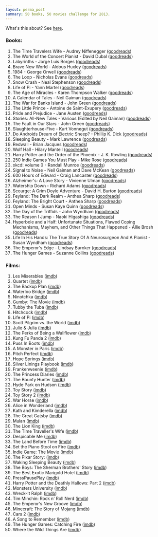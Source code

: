 ```yaml
---
layout: perma_post
summary: 50 books, 50 movies challenge for 2013.
---
```


What's this about? See [here](http://www.fiftyfifty.me/introduction/).

### Books: ###

1. The Time Travelers Wife - Audrey Niffenegger ([goodreads](http://www.goodreads.com/book/show/881710.The_Time_Travelers_Wife))
2. The World of the Concert Pianist - David Dubal ([goodreads](http://www.goodreads.com/book/show/168807.Reflections_from_the_Keyboard))
3. Labyrinths - Jorge Luis Borges ([goodreads](http://www.goodreads.com/book/show/17717.Labyrinths))
4. Brave New World - Aldous Huxley ([goodreads](http://www.goodreads.com/book/show/5129.Brave_New_World))
5. 1984 - George Orwell ([goodreads](http://www.goodreads.com/book/show/185900.Nineteen_Eighty_Four))
6. The Loop - Nicholas Evans ([goodreads](http://www.goodreads.com/book/show/25422))
7. Snow Crash - Neal Stephenson ([goodreads](http://www.goodreads.com/book/show/830.Snow_Crash))
8. Life of Pi - Yann Martel ([goodreads](http://www.goodreads.com/book/show/9938135-life-of-pi))
9. The Age of Miracles - Karen Thompson Walker ([goodreads](http://www.goodreads.com/book/show/17257801-the-age-of-miracles))
10. A Calendar of Tales - Neil Gaiman ([goodreads](http://www.goodreads.com/book/show/17404588-a-calendar-of-tales))
11. The War for Banks Island - John Green ([goodreads](http://www.goodreads.com/book/show/15838434-the-war-for-banks-island))
12. The Little Prince -  Antoine de Saint-Exupery ([goodreads](http://www.goodreads.com/book/show/157993.The_Little_Prince))
13. Pride and Prejudice - Jane Austen ([goodreads](http://www.goodreads.com/book/show/1885.Pride_and_Prejudice))
14. Stories: All-New Tales - Various (Edited by Neil Gaiman) ([goodreads](http://www.goodreads.com/book/show/7637398-stories))
15. The Fault in Our Stars - John Green ([goodreads](http://www.goodreads.com/book/show/11870085-the-fault-in-our-stars))
16. Slaughterhouse-Five - Kurt Vonnegut ([goodreads](http://www.goodreads.com/book/show/535824.Slaughterhouse_Five_or_the_Children_s_Crusade_a_Duty_dance_with_Death))
17. Do Androids Dream of Electric Sheep? - Phillip K. Dick ([goodreads](http://www.goodreads.com/book/show/7082.Do_Androids_Dream_of_Electric_Sheep_))
18. Sleeping Beauty - Mark Lawrence ([goodreads](http://www.goodreads.com/book/show/18132196-sleeping-beauty))
19. Redwall - Brian Jacques ([goodreads](http://www.goodreads.com/book/show/7996.Redwall))
20. Wolf Hall - Hilary Mantell ([goodreads](http://www.goodreads.com/book/show/6101138-wolf-hall))
21. Harry Potter and the Order of the Phoenix - J. K. Rowling ([goodreads](http://www.goodreads.com/book/show/2.Harry_Potter_and_the_Order_of_the_Phoenix))
22. 250 Indie Games You Must Play - Mike Rose ([goodreads](http://www.goodreads.com/book/show/11376297-250-indie-games-you-must-play))
23. xkcd: volume 0 - Randall Munroe ([goodreads](http://www.goodreads.com/book/show/6902644-xkcd))
24. Signal to Noise - Neil Gaiman and Dave McKean ([goodreads](http://www.goodreads.com/book/show/166570.Signal_to_Noise))
25. 600 Hours of Edward - Craig Lancaster ([goodreads](http://www.goodreads.com/book/show/6957731-600-hours-of-edward))
26. Alzheimer's: A Love Story - Vivienne Ulman ([goodreads](http://www.goodreads.com/book/show/7138005-alzheimer-s))
27. Watership Down - Richard Adams ([goodreads](http://www.goodreads.com/book/show/76620.Watership_Down))
28. Scourge: A Grim Doyle Adventure - David H. Burton ([goodreads](http://www.goodreads.com/book/show/9637979-scourge))
29. Feyland: The Dark Realm - Anthea Sharp ([goodreads](http://www.goodreads.com/book/show/13597203-feyland))
30. Feyland: The Bright Court - Anthea Sharp ([goodreads](http://www.goodreads.com/book/show/13555460-feyland))
31. Open Minds - Susan Kaye Quinn ([goodreads](https://www.goodreads.com/book/show/12727768-open-minds))
32. The Day of the Triffids - John Wyndham ([goodreads](http://www.goodreads.com/book/show/530965.The_Day_of_the_Triffids))
33. The Reason I Jump - Naoki Higashiga ([goodreads](http://www.goodreads.com/book/show/16113737-the-reason-i-jump))
34. Hyperbole and a Half: Unfortunate Situations, Flawed Coping Mechanisms, Mayhem, and Other Things That Happened - Allie Brosh ([goodreads](https://www.goodreads.com/book/show/17571564-hyperbole-and-a-half))
35. Life In His Hands: The True Story Of A Neurosurgeon And A Pianist - Susan Wyndham ([goodreads](https://www.goodreads.com/book/show/6357924-life-in-his-hands))
36. The Emperor's Edge - Lindsay Buroker ([goodreads](https://www.goodreads.com/book/show/10031259-the-emperor-s-edge))
37. The Hunger Games - Suzanne Collins ([goodreads](https://www.goodreads.com/book/show/2767052-the-hunger-games))

### Films: ###

1. Les Miserables ([imdb](http://www.imdb.com/title/tt1707386/))
2. Quartet ([imdb](http://www.imdb.com/title/tt1441951/))
3. The Backup Plan ([imdb](http://www.imdb.com/title/tt1212436/))
4. Waterloo Bridge ([imdb](http://www.imdb.com/title/tt0033238/))
5. Ninotchka ([imdb](http://www.imdb.com/title/tt0031725/))
6. Gumby: The Movie ([imdb](http://www.imdb.com/title/tt0113234/))
7. Tubby the Tuba ([imdb](http://www.imdb.com/title/tt0253848/))
8. Hitchcock ([imdb](http://www.imdb.com/title/tt0975645/))
9. Life of Pi ([imdb](http://www.imdb.com/title/tt0454876/))
10. Scott Pilgrim vs. the World ([imdb](http://www.imdb.com/title/tt0446029/))
11. Julie & Julia ([imdb](http://www.imdb.com/title/tt1135503/))
12. The Perks of Being a Wallflower ([imdb](http://www.imdb.com/title/tt1659337/))
13. Kung Fu Panda 2 ([imdb](http://www.imdb.com/title/tt1302011/))
14. Puss In Boots ([imdb](http://www.imdb.com/title/tt0448694/))
15. A Monster in Paris ([imdb](http://www.imdb.com/title/tt0961097/))
16. Pitch Perfect ([imdb](http://www.imdb.com/title/tt1981677/))
17. Hope Springs ([imdb](http://www.imdb.com/title/tt1535438/))
18. Silver Linings Playbook ([imdb](http://www.imdb.com/title/tt1045658/))
19. Frankenweenie ([imdb](http://www.imdb.com/title/tt1142977/))
20. The Princess Diaries ([imdb](http://www.imdb.com/title/tt0247638/))
21. The Bounty Hunter ([imdb](http://www.imdb.com/title/tt1038919/))
22. Hyde Park on Hudson ([imdb](http://www.imdb.com/title/tt1477855/))
23. Toy Story ([imdb](http://www.imdb.com/title/tt0114709/))
24. Toy Story 2 ([imdb](http://www.imdb.com/title/tt0120363/))
25. War Horse ([imdb](http://www.imdb.com/title/tt1568911))
26. Alice in Wonderland ([imdb](http://www.imdb.com/title/tt0043274/))
27. Kath and Kimderella ([imdb](http://www.imdb.com/title/tt1859607/))
28. The Great Gatsby ([imdb](http://www.imdb.com/title/tt1343092/))
29. Mulan ([imdb](http://www.imdb.com/title/tt0120762/))
30. The Lion King ([imdb](http://www.imdb.com/title/tt0110357/))
31. The Time Traveller's Wife ([imdb](http://www.imdb.com/title/tt0452694/))
32. Despicable Me ([imdb](http://www.imdb.com/title/tt1323594/))
33. The Land Before Time ([imdb](http://www.imdb.com/title/tt0095489/))
34. Set the Piano Stool on Fire ([imdb](http://www.imdb.com/title/tt1956619/))
35. Indie Game: The Movie ([imdb](http://www.imdb.com/title/tt1942884/))
36. The Pixar Story: ([imdb](http://www.imdb.com/title/tt1059955/))
37. Waking Sleeping Beauty ([imdb](http://www.imdb.com/title/tt1159961/))
38. The Boys: The Sherman Brothers' Story ([imdb](http://www.imdb.com/title/tt1015971/))
39. The Best Exotic Marigold Hotel ([imdb](http://www.imdb.com/title/tt1412386/))
40. PressPausePlay ([imdb](http://www.imdb.com/title/tt1737674/))
41. Harry Potter and the Deathly Hallows: Part 2 ([imdb](http://www.imdb.com/title/tt1201607/))
42. Monsters University ([imdb](http://www.imdb.com/title/tt1453405/))
43. Wreck-It Ralph ([imdb](http://www.imdb.com/title/tt1772341/))
44. Tim Minchin: Rock n' Roll Nerd ([imdb](http://www.imdb.com/title/tt1297297/))
45. The Emperor's New Groove ([imdb](http://www.imdb.com/title/tt0120917/))
46. Minecraft: The Story of Mojang ([imdb](http://www.imdb.com/title/tt2087878/))
47. Cars 2 ([imdb](http://www.imdb.com/title/tt1216475/))
48. A Song to Remember ([imdb](http://www.imdb.com/title/tt0038104/))
49. The Hunger Games: Catching Fire ([imdb](http://www.imdb.com/title/tt1951264/))
50. Where the Wild Things Are ([imdb](http://www.imdb.com/title/tt0386117/))
